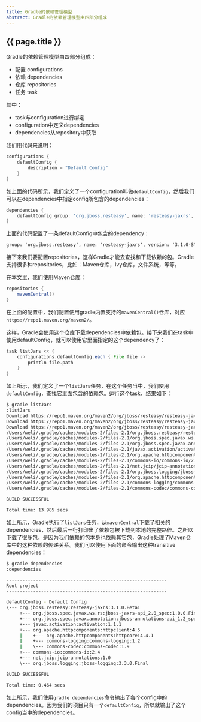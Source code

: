```yaml
---
title: Gradle的依赖管理模型
abstract: Gradle的依赖管理模型由四部分组成
---
```


## {{ page.title }}

Gradle的依赖管理模型由四部分组成：

- 配置 configurations 
- 依赖 dependencies
- 仓库 repositories
- 任务 task

其中：

- task与configuration进行绑定
- configuration中定义dependencies
- dependencies从repository中获取

我们用代码来说明：

```groovy
configurations {
	defaultConfig {
		description = "Default Config"
	}
}
```

如上面的代码所示，我们定义了一个configuration叫做`defaultConfig`，然后我们可以在dependencies中指定config所包含的dependencies：

```groovy
dependencies {
	defaultConfig group: 'org.jboss.resteasy', name: 'resteasy-jaxrs', version: '3.1.0.Beta1'
}
```

上面的代码配置了一条defaultConfig中包含的dependency：

```txt
group: 'org.jboss.resteasy', name: 'resteasy-jaxrs', version: '3.1.0-SNAPSHOT'
```

接下来我们要配置repositories，这样Gradle才能去查找和下载依赖的包。Gradle支持很多种repositories，比如：Maven仓库，Ivy仓库，文件系统，等等。

在本文里，我们使用Maven仓库：

```groovy
repositories {
	mavenCentral()
}
```

在上面的配置中，我们配置使用gradle内置支持的`mavenCentral()`仓库，对应`https://repo1.maven.org/maven2/`。

这样，Gradle会使用这个仓库下载dependencies中依赖包。接下来我们在task中使用defaultConfig，就可以使用它里面指定的这个dependency了：

```groovy
task listJars << {
	configurations.defaultConfig.each { File file ->
		println file.path
	}
}
```

如上所示，我们定义了一个`listJars`任务，在这个任务当中，我们使用`defaultConfig`，查找它里面包含的依赖包。运行这个task，结果如下：

```bash
$ gradle listJars
:listJars
Download https://repo1.maven.org/maven2/org/jboss/resteasy/resteasy-jaxrs/3.1.0.Beta1/resteasy-jaxrs-3.1.0.Beta1.pom
Download https://repo1.maven.org/maven2/org/jboss/resteasy/resteasy-jaxrs-all/3.1.0.Beta1/resteasy-jaxrs-all-3.1.0.Beta1.pom
Download https://repo1.maven.org/maven2/org/jboss/resteasy/resteasy-jaxrs/3.1.0.Beta1/resteasy-jaxrs-3.1.0.Beta1.jar
/Users/weli/.gradle/caches/modules-2/files-2.1/org.jboss.resteasy/resteasy-jaxrs/3.1.0.Beta1/2c837d5360952d5438f518bdb70d0be2fdf2ef28/resteasy-jaxrs-3.1.0.Beta1.jar
/Users/weli/.gradle/caches/modules-2/files-2.1/org.jboss.spec.javax.ws.rs/jboss-jaxrs-api_2.0_spec/1.0.0.Final/dbf29e00dee135ef537b94167aa08b883f4d4cbf/jboss-jaxrs-api_2.0_spec-1.0.0.Final.jar
/Users/weli/.gradle/caches/modules-2/files-2.1/org.jboss.spec.javax.annotation/jboss-annotations-api_1.2_spec/1.0.0.Final/6d7ff02a645227876ed550900d32d618b8f0d556/jboss-annotations-api_1.2_spec-1.0.0.Final.jar
/Users/weli/.gradle/caches/modules-2/files-2.1/javax.activation/activation/1.1.1/485de3a253e23f645037828c07f1d7f1af40763a/activation-1.1.1.jar
/Users/weli/.gradle/caches/modules-2/files-2.1/org.apache.httpcomponents/httpclient/4.5/a1e6cbb3cc2c5f210dd1310ff9fcb2c09c0d1438/httpclient-4.5.jar
/Users/weli/.gradle/caches/modules-2/files-2.1/commons-io/commons-io/2.4/b1b6ea3b7e4aa4f492509a4952029cd8e48019ad/commons-io-2.4.jar
/Users/weli/.gradle/caches/modules-2/files-2.1/net.jcip/jcip-annotations/1.0/afba4942caaeaf46aab0b976afd57cc7c181467e/jcip-annotations-1.0.jar
/Users/weli/.gradle/caches/modules-2/files-2.1/org.jboss.logging/jboss-logging/3.3.0.Final/3616bb87707910296e2c195dc016287080bba5af/jboss-logging-3.3.0.Final.jar
/Users/weli/.gradle/caches/modules-2/files-2.1/org.apache.httpcomponents/httpcore/4.4.1/f5aa318bda4c6c8d688c9d00b90681dcd82ce636/httpcore-4.4.1.jar
/Users/weli/.gradle/caches/modules-2/files-2.1/commons-logging/commons-logging/1.2/4bfc12adfe4842bf07b657f0369c4cb522955686/commons-logging-1.2.jar
/Users/weli/.gradle/caches/modules-2/files-2.1/commons-codec/commons-codec/1.9/9ce04e34240f674bc72680f8b843b1457383161a/commons-codec-1.9.jar

BUILD SUCCESSFUL

Total time: 13.985 secs
```

如上所示，Gradle执行了`listJars`任务，从`mavenCentral`下载了相关的dependencies，然后最后一行打印出了依赖包被下载到本地的完整路径。之所以下载了很多包，是因为我们依赖的包本身也依赖其它包，Gradle处理了Maven仓库中的这种依赖的传递关系。我们可以使用下面的命令输出这种transitive dependencies：

```bash
$ gradle dependencies
:dependencies

------------------------------------------------------------
Root project
------------------------------------------------------------

defaultConfig - Default Config
\--- org.jboss.resteasy:resteasy-jaxrs:3.1.0.Beta1
	 +--- org.jboss.spec.javax.ws.rs:jboss-jaxrs-api_2.0_spec:1.0.0.Final
	 +--- org.jboss.spec.javax.annotation:jboss-annotations-api_1.2_spec:1.0.0.Final
	 +--- javax.activation:activation:1.1.1
	 +--- org.apache.httpcomponents:httpclient:4.5
	 |    +--- org.apache.httpcomponents:httpcore:4.4.1
	 |    +--- commons-logging:commons-logging:1.2
	 |    \--- commons-codec:commons-codec:1.9
	 +--- commons-io:commons-io:2.4
	 +--- net.jcip:jcip-annotations:1.0
	 \--- org.jboss.logging:jboss-logging:3.3.0.Final

BUILD SUCCESSFUL

Total time: 0.464 secs
```

如上所示，我们使用`gradle dependencies`命令输出了各个config中的dependencies。因为我们的项目只有一个`defaultConfig`，所以就输出了这个config当中的dependencies。




